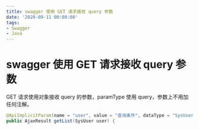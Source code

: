 ```yaml
---
title: swagger 使用 GET 请求接收 query 参数
date: '2020-09-11 00:00:00'
tags:
- Swagger
- Java
---
```

# swagger 使用 GET 请求接收 query 参数

GET 请求使用对象接收 query 的参数，paramType 使用 query，参数上不用加任何注解。
```java
@ApiImplicitParam(name = "user", value = "查询条件", dataType = "SysUser", paramType = "query")
public AjaxResult getList(SysUser user) {
```
